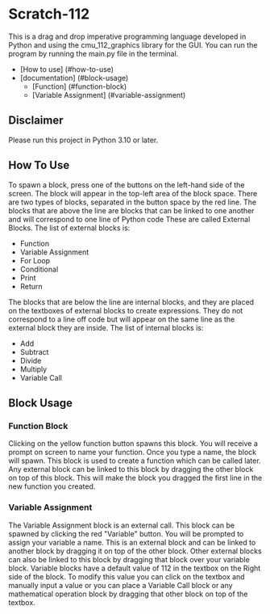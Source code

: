 # Scratch-112

This is a drag and drop imperative programming language developed in Python and using the cmu_112_graphics library for the GUI. You can run the program by running the main.py file in the terminal.

- [How to use] (#how-to-use)
- [documentation] (#block-usage)
  - [Function] (#function-block)
  - [Variable Assignment] (#variable-assignment)

## Disclaimer

Please run this project in Python 3.10 or later.

## How To Use

To spawn a block, press one of the buttons on the left-hand side of the screen. The block will appear in the top-left area of the block space.
There are two types of blocks, separated in the button space by the red line.
The blocks that are above the line are blocks that can be linked to one another and will correspond to one line of Python code These are called External Blocks.
The list of external blocks is:

- Function
- Variable Assignment
- For Loop
- Conditional
- Print
- Return

The blocks that are below the line are internal blocks, and they are placed on the textboxes of external blocks to create expressions. They do not correspond to a line off code but will appear on the same line as the external block they are inside.
The list of internal blocks is:

- Add
- Subtract
- Divide
- Multiply
- Variable Call

## Block Usage

### Function Block

Clicking on the yellow function button spawns this block. You will receive a prompt on screen to name your function. Once you type a name, the block will spawn. This block is used to create a function which can be called later.
Any external block can be linked to this block by dragging the other block on top of this block. This will make the block you dragged the first line in the new function you created.

### Variable Assignment

The Variable Assignment block is an external call. This block can be spawned by clicking the red "Variable" button. You will be prompted to assign your variable a name. This is an external block and can be linked to another block by dragging it on top of the other block. Other external blocks can also be linked to this block by dragging that block over your variable block.
Variable blocks have a default value of 112 in the textbox on the Right side of the block. To modify this value you can click on the textbox and manually input a value or you can place a Variable Call block or any mathematical operation block by dragging that other block on top of the textbox.
